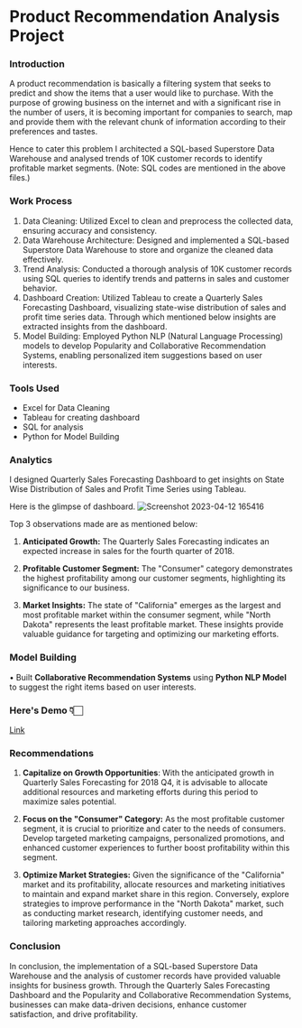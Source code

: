 # Product Recommendation Analysis Project

### Introduction

A product recommendation is basically a filtering system that seeks to predict and show the items that a user would like to purchase. With the purpose of growing business on the internet and with a significant rise in the number of users, it is becoming important for companies to search, map and provide them with the relevant chunk of information according to their preferences and tastes. 

Hence to cater this problem I architected a SQL-based Superstore Data Warehouse and analysed trends of 10K customer records to identify profitable market segments. (Note: SQL codes are mentioned in the above files.) 

### Work Process

1. Data Cleaning: Utilized Excel to clean and preprocess the collected data, ensuring accuracy and consistency.
2. Data Warehouse Architecture: Designed and implemented a SQL-based Superstore Data Warehouse to store and organize the cleaned data effectively.
3. Trend Analysis: Conducted a thorough analysis of 10K customer records using SQL queries to identify trends and patterns in sales and customer behavior.
4. Dashboard Creation: Utilized Tableau to create a Quarterly Sales Forecasting Dashboard, visualizing state-wise distribution of sales and profit time series data. Through which mentioned below insights are extracted insights from the dashboard.
5. Model Building: Employed Python NLP (Natural Language Processing) models to develop Popularity and Collaborative Recommendation Systems, enabling personalized item suggestions based on user interests.

### Tools Used

* Excel for Data Cleaning
* Tableau for creating dashboard
* SQL for analysis
* Python for Model Building


### Analytics

I designed Quarterly Sales Forecasting Dashboard to get insights on State Wise Distribution of Sales and Profit Time Series using Tableau.

Here is the glimpse of dashboard.
![Screenshot 2023-04-12 165416](https://user-images.githubusercontent.com/84131752/231447810-39810cfc-f423-4463-b6c8-e2eb4c73f878.png)

Top 3 observations made are as mentioned below:

1. **Anticipated Growth:** The Quarterly Sales Forecasting indicates an expected increase in sales for the fourth quarter of 2018.

2. **Profitable Customer Segment:** The "Consumer" category demonstrates the highest profitability among our customer segments, highlighting its significance to our business.

3. **Market Insights:** The state of "California" emerges as the largest and most profitable market within the consumer segment, while "North Dakota" represents the least profitable market. These insights provide valuable guidance for targeting and optimizing our marketing efforts.

### Model Building

•	Built **Collaborative Recommendation Systems** using **Python NLP Model** to suggest the right items based on user interests. 

### **Here's Demo** 👇🏻
[Link](https://huggingface.co/spaces/nikitaprasad-analyst/product-recommendation-system)

### Recommendations

1. **Capitalize on Growth Opportunities**: With the anticipated growth in Quarterly Sales Forecasting for 2018 Q4, it is advisable to allocate additional resources and marketing efforts during this period to maximize sales potential.

2. **Focus on the "Consumer" Category:** As the most profitable customer segment, it is crucial to prioritize and cater to the needs of consumers. Develop targeted marketing campaigns, personalized promotions, and enhanced customer experiences to further boost profitability within this segment.

3. **Optimize Market Strategies:** Given the significance of the "California" market and its profitability, allocate resources and marketing initiatives to maintain and expand market share in this region. Conversely, explore strategies to improve performance in the "North Dakota" market, such as conducting market research, identifying customer needs, and tailoring marketing approaches accordingly.

### Conclusion

In conclusion, the implementation of a SQL-based Superstore Data Warehouse and the analysis of customer records have provided valuable insights for business growth. Through the Quarterly Sales Forecasting Dashboard and the Popularity and Collaborative Recommendation Systems, businesses can make data-driven decisions, enhance customer satisfaction, and drive profitability.

